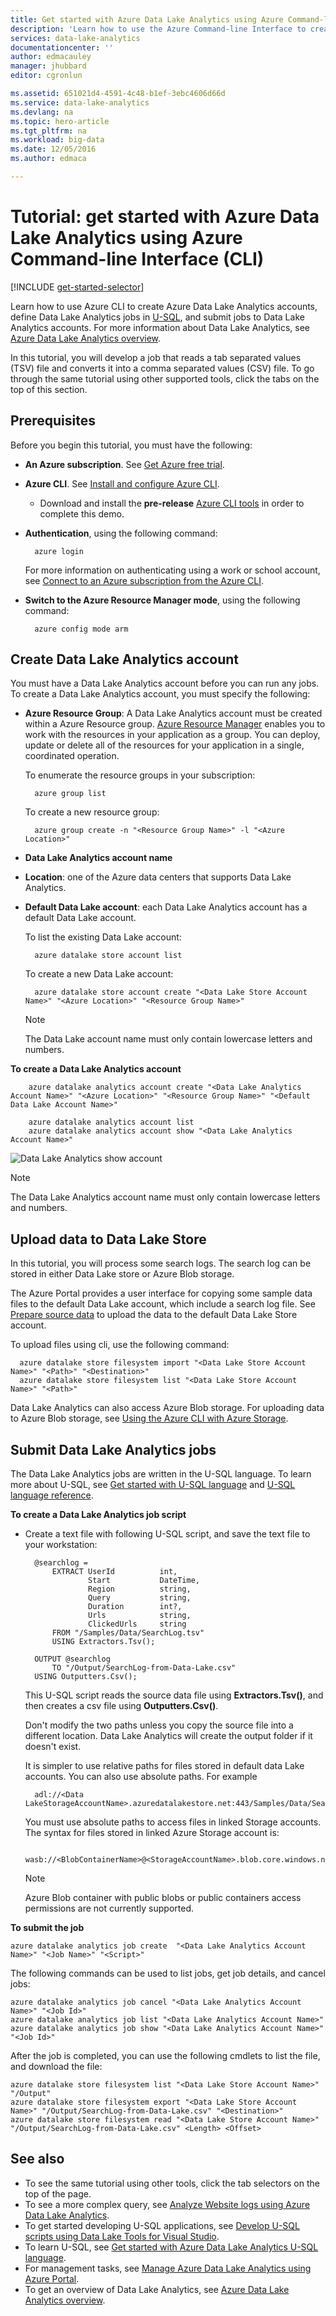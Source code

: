 ```yaml
---
title: Get started with Azure Data Lake Analytics using Azure Command-line Interface | Microsoft Docs
description: 'Learn how to use the Azure Command-line Interface to create a Data Lake Analytics account, create a Data Lake Analytics job using U-SQL, and submit the job. '
services: data-lake-analytics
documentationcenter: ''
author: edmacauley
manager: jhubbard
editor: cgronlun

ms.assetid: 651021d4-4591-4c48-b1ef-3ebc4606d66d
ms.service: data-lake-analytics
ms.devlang: na
ms.topic: hero-article
ms.tgt_pltfrm: na
ms.workload: big-data
ms.date: 12/05/2016
ms.author: edmaca

---
```

# Tutorial: get started with Azure Data Lake Analytics using Azure Command-line Interface (CLI)
[!INCLUDE [get-started-selector](../../includes/data-lake-analytics-selector-get-started.md)]

Learn how to use Azure CLI to create Azure Data Lake Analytics accounts, define Data Lake Analytics
jobs in [U-SQL](data-lake-analytics-u-sql-get-started.md), and submit jobs to Data Lake Analytics accounts. For more 
information about Data Lake Analytics, see [Azure Data Lake Analytics overview](data-lake-analytics-overview.md).

In this tutorial, you will develop a job that reads a tab separated values (TSV) file and converts it into a comma 
separated values (CSV) file. To go through the same tutorial using other supported tools, click the tabs on the top of this section.

## Prerequisites
Before you begin this tutorial, you must have the following:

* **An Azure subscription**. See [Get Azure free trial](https://azure.microsoft.com/pricing/free-trial/).
* **Azure CLI**. See [Install and configure Azure CLI](../xplat-cli-install.md).
  * Download and install the **pre-release** [Azure CLI tools](https://github.com/MicrosoftBigData/AzureDataLake/releases) in order to complete this demo.
* **Authentication**, using the following command:
  
        azure login
    For more information on authenticating using a work or school account, see [Connect to an Azure subscription from the Azure CLI](../xplat-cli-connect.md).
* **Switch to the Azure Resource Manager mode**, using the following command:
  
        azure config mode arm

## Create Data Lake Analytics account
You must have a Data Lake Analytics account before you can run any jobs. To create a Data Lake Analytics account, you must specify the following:

* **Azure Resource Group**: A Data Lake Analytics account must be created within a Azure Resource group. [Azure Resource Manager](../azure-resource-manager/resource-group-overview.md) enables you to work with the resources in your application as a group. You can deploy, update or delete all of the resources for your application in a single, coordinated operation.  
  
    To enumerate the resource groups in your subscription:
  
        azure group list 
  
    To create a new resource group:
  
        azure group create -n "<Resource Group Name>" -l "<Azure Location>"
* **Data Lake Analytics account name**
* **Location**: one of the Azure data centers that supports Data Lake Analytics.
* **Default Data Lake account**: each Data Lake Analytics account has a default Data Lake account.
  
    To list the existing Data Lake account:
  
        azure datalake store account list
  
    To create a new Data Lake account:
  
        azure datalake store account create "<Data Lake Store Account Name>" "<Azure Location>" "<Resource Group Name>"
  
  > [!NOTE]
  > The Data Lake account name must only contain lowercase letters and numbers.
  > 
  > 

**To create a Data Lake Analytics account**

        azure datalake analytics account create "<Data Lake Analytics Account Name>" "<Azure Location>" "<Resource Group Name>" "<Default Data Lake Account Name>"

        azure datalake analytics account list
        azure datalake analytics account show "<Data Lake Analytics Account Name>"            

![Data Lake Analytics show account](./media/data-lake-analytics-get-started-cli/data-lake-analytics-show-account-cli.png)

> [!NOTE]
> The Data Lake Analytics account name must only contain lowercase letters and numbers.
> 
> 

## Upload data to Data Lake Store
In this tutorial, you will process some search logs.  The search log can be stored in either Data Lake store or Azure Blob storage. 

The Azure Portal provides a user interface for copying some sample data files to the default Data Lake account, which include a search log file. See [Prepare source data](data-lake-analytics-get-started-portal.md#prepare-source-data) to upload the data to the default Data Lake Store account.

To upload files using cli, use the following command:

      azure datalake store filesystem import "<Data Lake Store Account Name>" "<Path>" "<Destination>"
      azure datalake store filesystem list "<Data Lake Store Account Name>" "<Path>"

Data Lake Analytics can also access Azure Blob storage.  For uploading data to Azure Blob storage, see [Using the Azure CLI with Azure Storage](../storage/storage-azure-cli.md).

## Submit Data Lake Analytics jobs
The Data Lake Analytics jobs are written in the U-SQL language. To learn more about U-SQL, see [Get started with U-SQL language](data-lake-analytics-u-sql-get-started.md) and [U-SQL language reference](http://go.microsoft.com/fwlink/?LinkId=691348).

**To create a Data Lake Analytics job script**

* Create a text file with following U-SQL script, and save the text file to your workstation:
  
        @searchlog =
            EXTRACT UserId          int,
                    Start           DateTime,
                    Region          string,
                    Query           string,
                    Duration        int?,
                    Urls            string,
                    ClickedUrls     string
            FROM "/Samples/Data/SearchLog.tsv"
            USING Extractors.Tsv();
  
        OUTPUT @searchlog   
            TO "/Output/SearchLog-from-Data-Lake.csv"
        USING Outputters.Csv();
  
    This U-SQL script reads the source data file using **Extractors.Tsv()**, and then creates a csv file using **Outputters.Csv()**. 
  
    Don't modify the two paths unless you copy the source file into a different location.  Data Lake Analytics will create the output folder if it doesn't exist.
  
    It is simpler to use relative paths for files stored in default data Lake accounts. You can also use absolute paths.  For example 
  
        adl://<Data LakeStorageAccountName>.azuredatalakestore.net:443/Samples/Data/SearchLog.tsv
  
    You must use absolute paths to access files in linked Storage accounts.  The syntax for files stored in linked Azure Storage account is:
  
        wasb://<BlobContainerName>@<StorageAccountName>.blob.core.windows.net/Samples/Data/SearchLog.tsv
  
  > [!NOTE]
  > Azure Blob container with public blobs or public containers access permissions are not currently supported.      
  > 
  > 

**To submit the job**

    azure datalake analytics job create  "<Data Lake Analytics Account Name>" "<Job Name>" "<Script>"


The following commands can be used to list jobs, get job details, and cancel jobs:

```
azure datalake analytics job cancel "<Data Lake Analytics Account Name>" "<Job Id>"
azure datalake analytics job list "<Data Lake Analytics Account Name>"
azure datalake analytics job show "<Data Lake Analytics Account Name>" "<Job Id>"
```

After the job is completed, you can use the following cmdlets to list the file, and download the file:

    azure datalake store filesystem list "<Data Lake Store Account Name>" "/Output"
    azure datalake store filesystem export "<Data Lake Store Account Name>" "/Output/SearchLog-from-Data-Lake.csv" "<Destination>"
    azure datalake store filesystem read "<Data Lake Store Account Name>" "/Output/SearchLog-from-Data-Lake.csv" <Length> <Offset>

## See also
* To see the same tutorial using other tools, click the tab selectors on the top of the page.
* To see a more complex query, see [Analyze Website logs using Azure Data Lake Analytics](data-lake-analytics-analyze-weblogs.md).
* To get started developing U-SQL applications, see [Develop U-SQL scripts using Data Lake Tools for Visual Studio](data-lake-analytics-data-lake-tools-get-started.md).
* To learn U-SQL, see [Get started with Azure Data Lake Analytics U-SQL language](data-lake-analytics-u-sql-get-started.md).
* For management tasks, see [Manage Azure Data Lake Analytics using Azure Portal](data-lake-analytics-manage-use-portal.md).
* To get an overview of Data Lake Analytics, see [Azure Data Lake Analytics overview](data-lake-analytics-overview.md).

